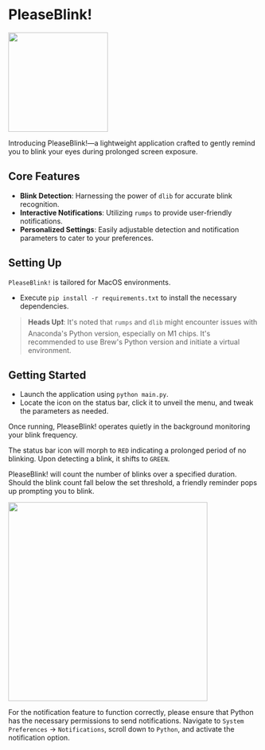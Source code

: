 # PleaseBlink!

<image src="./docs/image1.png" width="200"/>

Introducing PleaseBlink!—a lightweight application crafted to gently remind you to blink your eyes during prolonged screen exposure.

## Core Features

- **Blink Detection**: Harnessing the power of `dlib` for accurate blink recognition.
- **Interactive Notifications**: Utilizing `rumps` to provide user-friendly notifications.
- **Personalized Settings**: Easily adjustable detection and notification parameters to cater to your preferences.

## Setting Up

`PleaseBlink!` is tailored for MacOS environments.

- Execute `pip install -r requirements.txt` to install the necessary dependencies.

> **Heads Up❗**: It's noted that `rumps` and `dlib` might encounter issues with Anaconda's Python version, especially on M1 chips. It's recommended to use Brew's Python version and initiate a virtual environment.

## Getting Started

- Launch the application using `python main.py`.
- Locate the icon on the status bar, click it to unveil the menu, and tweak the parameters as needed.

Once running, PleaseBlink! operates quietly in the background monitoring your blink frequency.

The status bar icon will morph to `RED` indicating a prolonged period of no blinking. Upon detecting a blink, it shifts to `GREEN`.

PleaseBlink! will count the number of blinks over a specified duration. Should the blink count fall below the set threshold, a friendly reminder pops up prompting you to blink.

<image src="./docs/image2.png" width="400px">

For the notification feature to function correctly, please ensure that Python has the necessary permissions to send notifications. Navigate to `System Preferences` → `Notifications`, scroll down to `Python`, and activate the notification option.
